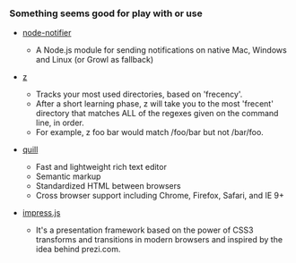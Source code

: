 ### Something seems good for play with or use

- [node-notifier](https://github.com/mikaelbr/node-notifier)
    - A Node.js module for sending notifications on native Mac, Windows and Linux (or Growl as fallback)

- [z](https://github.com/rupa/z)
    - Tracks your most used directories, based on 'frecency'.
    - After  a  short  learning  phase, z will take you to the most 'frecent' directory that matches ALL of the regexes given on the command line, in order.
    - For example, z foo bar would match /foo/bar but not /bar/foo.
- [quill](http://quilljs.com/)
    - Fast and lightweight rich text editor
    - Semantic markup
    - Standardized HTML between browsers
    - Cross browser support including Chrome, Firefox, Safari, and IE 9+
- [impress.js](https://github.com/impress/impress.js)
    - It's a presentation framework based on the power of CSS3 transforms and transitions in modern browsers and inspired by the idea behind prezi.com. 
    
